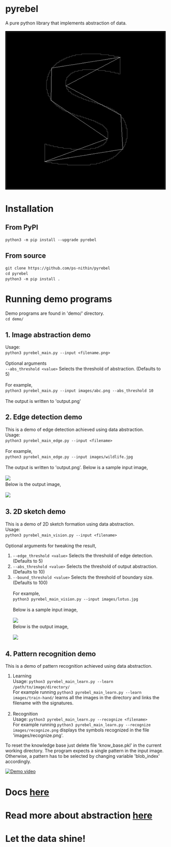 # pyrebel
A pure python library that implements abstraction of data.<br><br>
<img src="https://github.com/ps-nithin/pyrebel/raw/f5319cf6d9fbc6c678f3a1038af09c5b84fa97ca/images/animation.gif"></img>

# Installation
## From PyPI
```python3 -m pip install --upgrade pyrebel```
## From source
```git clone https://github.com/ps-nithin/pyrebel```<br>
```cd pyrebel```<br>
```python3 -m pip install .```<br>

# Running demo programs
Demo programs are found in 'demo/' directory.<br>
```cd demo/```

## 1. Image abstraction demo
Usage:<br>
```python3 pyrebel_main.py --input <filename.png>```<br><br>
Optional arguments<br>
```--abs_threshold <value>``` Selects the threshold of abstraction. (Defaults to 5)<br><br>
For example,<br>
```python3 pyrebel_main.py --input images/abc.png --abs_threshold 10```<br><br>
The output is written to 'output.png'

## 2. Edge detection demo
This is a demo of edge detection achieved using data abstraction.<br>
Usage:<br>
```python3 pyrebel_main_edge.py --input <filename>```<br><br>
For example,<br>
   ```python3 pyrebel_main_edge.py --input images/wildlife.jpg```<br><br>
   The output is written to 'output.png'.
   Below is a sample input image,<br><br>
   <img src="https://github.com/ps-nithin/pyrebel/raw/c3ee0182aa5646a834d1e8c1f18c30d5bacd378d/images/small_wildlife.jpg"></img><br>Below is the output image,<br><br><img src="https://github.com/ps-nithin/pyrebel/raw/223e442aa8cdc34972f5c37d7a91240f725b7beb/images/output_wildlife.png"></img>

## 3. 2D sketch demo
This is a demo of 2D sketch formation using data abstraction.<br>
Usage:<br>
```python3 pyrebel_main_vision.py --input <filename>```<br><br>
Optional arguments for tweaking the result,<br>
   1. ```--edge_threshold <value>``` Selects the threshold of edge detection.(Defaults to 5)
   2. ```--abs_threshold <value>``` Selects the threshold of output abstraction. (Defaults to 10)
   3. ```--bound_threshold <value>``` Selects the threshold of boundary size. (Defaults to 100)<br><br>
For example,<br>
```python3 pyrebel_main_vision.py --input images/lotus.jpg```<br><br>
Below is a sample input image,<br><br>
<img src="https://github.com/ps-nithin/pyrebel/raw/0ffc49de07c814862d26468ccf95e34a3afba50b/images/small_lotus.jpg"></img><br>Below is the output image,<br><br><img src="https://github.com/ps-nithin/pyrebel/raw/25212f87e81954a884a80386bea1bb46e931cfe6/images/output_lotus.png"></img>

## 4. Pattern recognition demo
This is a demo of pattern recognition achieved using data abstraction.<br>
1. Learning<br>
   Usage: ```python3 pyrebel_main_learn.py --learn /path/to/image/directory/```<br>
   For example running
   ```python3 pyrebel_main_learn.py --learn images/train-hand/``` learns all the images in the directory and links the filename with the signatures.<br><br>
3. Recognition<br>
   Usage: ```python3 pyrebel_main_learn.py --recognize <filename>```<br>
   For example running
   ```python3 pyrebel_main_learn.py --recognize images/recognize.png``` displays the symbols recognized in the file 'images/recognize.png'.
   
To reset the knowledge base just delete file 'know_base.pkl' in the current working directory.
The program expects a single pattern in the input image. Otherwise, a pattern has to be selected by changing variable 'blob_index' accordingly.

[![Demo video](https://img.youtube.com/vi/4B4QZWxQ4kA/0.jpg)](https://www.youtube.com/watch?v=4B4QZWxQ4kA)

# Docs <a href="https://github.com/ps-nithin/pyrebel/blob/main/docs/DOCS.md">here</a>
# Read more about abstraction <a href="https://github.com/ps-nithin/pyrebel/blob/main/docs/intro-r2.pdf">here</a>
# Let the data shine!
